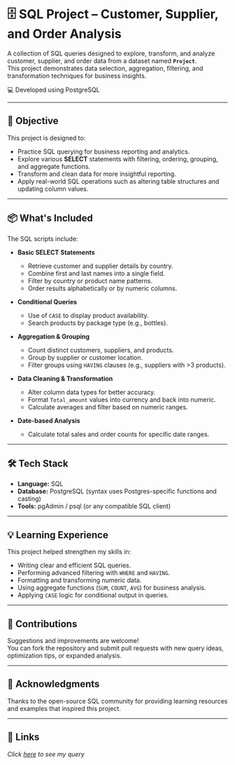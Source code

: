 # 🗄 SQL Project – Customer, Supplier, and Order Analysis

A collection of SQL queries designed to explore, transform, and analyze customer, supplier, and order data from a dataset named **`Project`**.  
This project demonstrates data selection, aggregation, filtering, and transformation techniques for business insights.

💻 Developed using PostgreSQL

---

## 🎯 Objective

This project is designed to:

- Practice SQL querying for business reporting and analytics.
- Explore various **SELECT** statements with filtering, ordering, grouping, and aggregate functions.
- Transform and clean data for more insightful reporting.
- Apply real-world SQL operations such as altering table structures and updating column values.

---

## 📦 What's Included

The SQL scripts include:

- **Basic SELECT Statements**
  - Retrieve customer and supplier details by country.
  - Combine first and last names into a single field.
  - Filter by country or product name patterns.
  - Order results alphabetically or by numeric columns.

- **Conditional Queries**
  - Use of `CASE` to display product availability.
  - Search products by package type (e.g., bottles).

- **Aggregation & Grouping**
  - Count distinct customers, suppliers, and products.
  - Group by supplier or customer location.
  - Filter groups using `HAVING` clauses (e.g., suppliers with >3 products).

- **Data Cleaning & Transformation**
  - Alter column data types for better accuracy.
  - Format `Total_amount` values into currency and back into numeric.
  - Calculate averages and filter based on numeric ranges.

- **Date-based Analysis**
  - Calculate total sales and order counts for specific date ranges.

---

## 🛠 Tech Stack

- **Language:** SQL  
- **Database:** PostgreSQL (syntax uses Postgres-specific functions and casting)  
- **Tools:** pgAdmin / psql (or any compatible SQL client)

---

## 💡 Learning Experience

This project helped strengthen my skills in:

- Writing clear and efficient SQL queries.
- Performing advanced filtering with `WHERE` and `HAVING`.
- Formatting and transforming numeric data.
- Using aggregate functions (`SUM`, `COUNT`, `AVG`) for business analysis.
- Applying `CASE` logic for conditional output in queries.

---

## 🤝 Contributions

Suggestions and improvements are welcome!  
You can fork the repository and submit pull requests with new query ideas, optimization tips, or expanded analysis.

---

## 🙌 Acknowledgments

Thanks to the open-source SQL community for providing learning resources and examples that inspired this project.

---

## 🔗 Links

*Click [here](url) to see my query*
